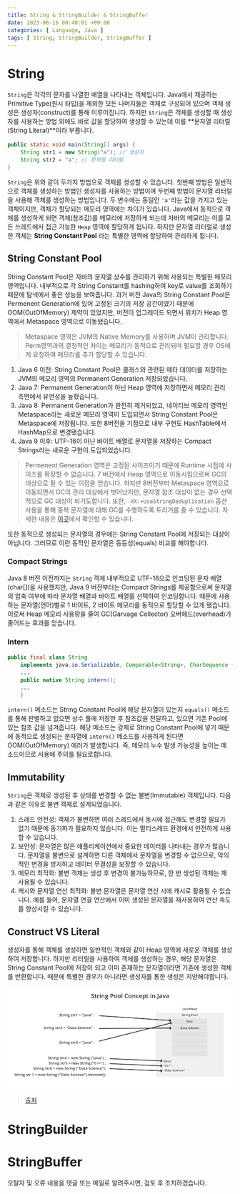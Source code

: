 ```yaml
---
title: String & StringBuilder & StringBuffer
date: 2023-06-16 00:40:01 +09:00
categories: [ Language, Java ]
tags: [ String, StringBuilder, StringBuffer ]
---
```


# String

``String``은 각각의 문자를 나열한 배열을 나타내는 객체입니다.
Java에서 제공하는 Primitive Type(원시 타입)을 제외한 모든 나머지들은 객체로 구성되어 있으며 객체 생성은 생성자(construct)를 통해 이루어집니다.
하지만 ``String``은 객체를 생성할 때 생성자를 사용하는 방법 외에도 바로 값을 할당하여 생성할 수 있는데 이를 **문자열 리터럴(String Literal)**이라 부릅니다.

```java
public static void main(String[] args) {
    String str1 = new String("a"); // 생성자
    String str2 = "a"; // 문자열 리터럴
}
```

``String``은 위와 같이 두가지 방법으로 객체를 생성할 수 있습니다.
첫번째 방법은 일반적으로 객체를 생성하는 방법인 생성자를 사용하는 방법이며 두번째 방법이 문자열 리터럴을 사용해 객체를 생성하는 방법입니다.
두 변수에는 동일안 ``'a'``라는 값을 가지고 있는 객체이지만, 객체가 할당되는 메모리 영역에는 차이가 있습니다.
Java에서 동적으로 객체를 생성하게 되면 객체(참조값)를 메모리에 저장하게 되는데 자바의 메모리는 이를 모든 쓰레드에서 접근 가능한 ``Heap`` 영역에 할당하게 됩니다.
하지만 문자열 리터럴로 생성한 객체는 **String Constant Pool** 라는 특별한 영역에 할당하여 관리하게 됩니다.

## String Constant Pool

String Constant Pool은 자바의 문자열 상수를 관리하기 위해 사용되는 특별한 메모리 영역입니다.
내부적으로 각 String Constant를 hashing하여 key로 value를 조회하기때문에 탐색에서 좋은 성능을 보여줍니다.
과거 버전 Java의 String Constant Pool은 Permenent Generation에 있어 고정된 크기의 저장 공간이였기 때문에 OOM(OutOfMemory) 제약이 있었지만,
버전이 업그레이드 되면서 위치가 Heap 영역에서 Metaspace 영역으로 이동됐습니다. 

> Metaspace 영역은 JVM의 Native Memory를 사용하며 JVM이 관리합니다. Perm영역과의 결정적인 차이는 메모리가 동적으로 관리되며 필요할 경우 OS에게 요청하여 메모리를 추가 할당할 수 있습니다. 

1. Java 6 이전: String Constant Pool은 클래스와 관련된 메타 데이터를 저장하는 JVM의 메모리 영역의 Permanent Generation 저장되었습니다.
2. Java 7: Permanent Generation이 아닌 Heap 영역에 저장하면서 메모리 관리 측면에서 유연성을 높혔습니다.
3. Java 8: Permanent Generation가 완전히 제거되었고, 네이티브 메모리 영역인 Metaspace라는 새로운 메모리 영역이 도입되면서 String Constant Pool은 Metaspace에
   저장됩니다. 또한 8버전을 기점으로 내부 구현도 HashTable에서 HashMap으로 변경됐습니다.
4. Java 9 이후: UTF-16이 아닌 바이트 배열로 문자열을 저장하는 Compact Strings라는 새로운 구현이 도입되었습니다.

> Permenent Generation 영역은 고정된 사이즈이기 때문에 Runtime 시점에 사이즈를 확장할 수 없습니다.
> 7 버전에서 Heap 영역으로 이동시킴으로써 GC의 대상으로 될 수 있는 이점을 얻습니다.
> 하지만 8버전부터 Metaspace 영역으로 이동되면서 GC의 관리 대상에서 벗어났지만, 문자열 참조 대상이 없는 경우 선택적으로 GC 대상이 되기도합니다.
> 또한, ``-XX:+UseStringDeduplication`` 옵션 사용을 통해 중복 문자열에 대해 GC를 수행하도록 트리거를 줄 수 있습니다.
> 자세한 내용은 [이곳](https://blog.gceasy.io/2018/12/23/usestringdeduplication/)에서 확인할 수 있습니다.

또한 동적으로 생성되는 문자열의 경우에는 String Constant Pool에 저장되는 대상이 아닙니다.
그러므로 이런 동적인 문자열은 동등성(equals) 비교를 해야합니다.

### Compact Strings

Java 8 버전 이전까지는 ``String`` 객체 내부적으로 UTF-16으로 인코딩된 문자 배열(char[])을 사용했지만, Java 9 버전부터는 Compact Strings를 제공함으로써 문자열의 압축 여부에
따라 문자열 배열과 바이트 배열를 선택하여 인코딩합니다.
때문에 사용하는 문자열(언어)별로 1 바이트, 2 바이트 메모리를 동적으로 할당할 수 있게 됐습니다.
이로써 Heap 메모리 사용량을 줄여 GC(Garvage Collector) 오버헤드(overhead)가 줄어드는 효과를 얻습니다.

### Intern

```java
public final class String
    implements java.io.Serializable, Comparable<String>, CharSequence {
    ...
    public native String intern();
    ...   
    }
```

``intern()`` 메소드는 String Constant Pool에 해당 문자열이 있는지 ``equals()`` 메소드를 통해 판별하고 없으면 상수 풀에 저장한 후 참조값을 전달하고, 있으면 기존 Pool에 있는
참조 값을 넘겨줍니다.
해당 메소드는 강제로 String Constant Pool에 넣기 때문에 동적으로 생성되는 문자열에 ``intern()`` 메소드를 사용하게 된다면 OOM(OutOfMemory) 에러가 발생합니다.
즉, 메모리 누수 발생 가능성을 높이는 메소드이므로 사용에 주의를 필요로합니다.

## Immutability

``String``은 객체로 생성된 후 상태를 변경할 수 없는 불변(Immutable) 객체입니다.
다음과 같은 이유로 불변 객체로 설계되었습니다.

1. 스레드 안전성: 객체가 불변하면 여러 스레드에서 동시에 접근해도 변경할 필요가 없기 때문에 동기화가 필요하지 않습니다. 이는 멀티스레드 환경에서 안전하게 사용할 수 있습니다.
2. 보안성: 문자열은 많은 애플리케이션에서 중요한 데이터를 나타내는 경우가 많습니다. 문자열을 불변으로 설계하면 다른 객체에서 문자열을 변경할 수 없으므로, 악의적인 변경을 방지하고 데이터 무결성을 보장할 수
   있습니다.
3. 메모리 최적화: 불변 객체는 생성 후 변경이 불가능하므로, 한 번 생성된 객체는 재사용될 수 있습니다.
4. 캐시와 문자열 연산 최적화: 불변 문자열은 문자열 연산 시에 캐시로 활용될 수 있습니다. 예를 들어, 문자열 연결 연산에서 이미 생성된 문자열을 재사용하여 연산 속도를 향상시킬 수 있습니다.

## Construct VS Literal

생성자를 통해 객체를 생성하면 일반적인 객체와 같이 Heap 영역에 새로운 객체를 생성하여 저장합니다.
하지만 리터럴을 사용하여 객체를 생성하는 경우, 해당 문자열은 String Constant Pool에 저장이 되고 이미 존재하는 문자열이라면 기존에 생성한 객체를 반환합니다.
때문에 특별한 경우가 아니라면 생성자를 통한 생성은 지양해야합니다.  

![string-pool-concept](/assets/img/language/java/string/string-pool-concept.png)
> [출처](https://www.geeksforgeeks.org/how-to-initialize-and-compare-strings-in-java/)

# StringBuilder

# StringBuffer

오탈자 및 오류 내용을 댓글 또는 메일로 알려주시면, 검토 후 조치하겠습니다. 
